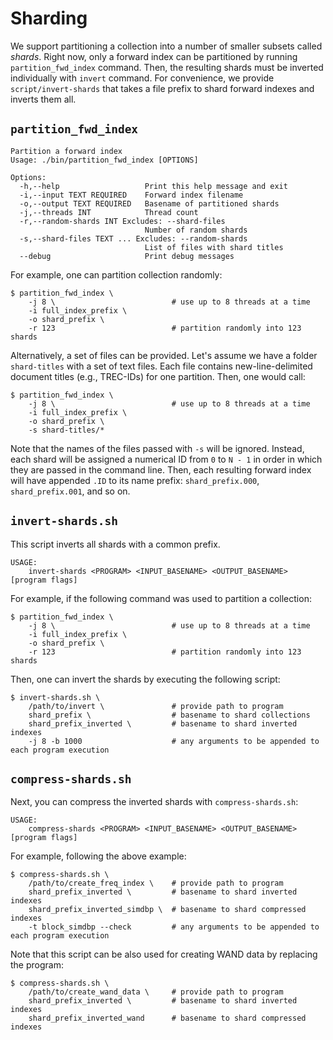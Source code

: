 Sharding
========

We support partitioning a collection into a number of smaller subsets called _shards_.
Right now, only a forward index can be partitioned by running `partition_fwd_index` command.
Then, the resulting shards must be inverted individually with `invert` command.
For convenience, we provide `script/invert-shards` that takes a file prefix
to shard forward indexes and inverts them all.

## `partition_fwd_index`

    Partition a forward index
    Usage: ./bin/partition_fwd_index [OPTIONS]
    
    Options:
      -h,--help                   Print this help message and exit
      -i,--input TEXT REQUIRED    Forward index filename
      -o,--output TEXT REQUIRED   Basename of partitioned shards
      -j,--threads INT            Thread count
      -r,--random-shards INT Excludes: --shard-files
                                  Number of random shards
      -s,--shard-files TEXT ... Excludes: --random-shards
                                  List of files with shard titles
      --debug                     Print debug messages

For example, one can partition collection randomly:

    $ partition_fwd_index \
        -j 8 \                          # use up to 8 threads at a time
        -i full_index_prefix \
        -o shard_prefix \
        -r 123                          # partition randomly into 123 shards

Alternatively, a set of files can be provided.
Let's assume we have a folder `shard-titles` with a set of text files.
Each file contains new-line-delimited document titles (e.g., TREC-IDs) for one partition.
Then, one would call:

    $ partition_fwd_index \
        -j 8 \                          # use up to 8 threads at a time
        -i full_index_prefix \
        -o shard_prefix \
        -s shard-titles/*

Note that the names of the files passed with `-s` will be ignored.
Instead, each shard will be assigned a numerical ID from `0` to `N - 1` in order
in which they are passed in the command line.
Then, each resulting forward index will have appended `.ID` to its name prefix:
`shard_prefix.000`, `shard_prefix.001`, and so on.

## `invert-shards.sh`

This script inverts all shards with a common prefix.

    USAGE:
        invert-shards <PROGRAM> <INPUT_BASENAME> <OUTPUT_BASENAME> [program flags] 

For example, if the following command was used to partition a collection:

    $ partition_fwd_index \
        -j 8 \                          # use up to 8 threads at a time
        -i full_index_prefix \
        -o shard_prefix \
        -r 123                          # partition randomly into 123 shards

Then, one can invert the shards by executing the following script:

    $ invert-shards.sh \
        /path/to/invert \               # provide path to program
        shard_prefix \                  # basename to shard collections
        shard_prefix_inverted \         # basename to shard inverted indexes
        -j 8 -b 1000                    # any arguments to be appended to each program execution

## `compress-shards.sh`

Next, you can compress the inverted shards with `compress-shards.sh`:

    USAGE:
        compress-shards <PROGRAM> <INPUT_BASENAME> <OUTPUT_BASENAME> [program flags] 

For example, following the above example:

    $ compress-shards.sh \
        /path/to/create_freq_index \    # provide path to program
        shard_prefix_inverted \         # basename to shard inverted indexes
        shard_prefix_inverted_simdbp \  # basename to shard compressed indexes
        -t block_simdbp --check         # any arguments to be appended to each program execution

Note that this script can be also used for creating WAND data by replacing the program:

    $ compress-shards.sh \
        /path/to/create_wand_data \     # provide path to program
        shard_prefix_inverted \         # basename to shard inverted indexes
        shard_prefix_inverted_wand      # basename to shard compressed indexes
